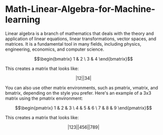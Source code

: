 # Math-Linear-Algebra-for-Machine-learning
Linear algebra is a branch of mathematics that deals with the theory and application of linear equations, linear transformations, vector spaces, and matrices. It is a fundamental tool in many fields, including physics, engineering, economics, and computer science. 



$$\begin{bmatrix}
1 & 2 \
3 & 4
\end{bmatrix}$$


This creates a matrix that looks like:

$$|1 2|
|3 4|$$

You can also use other matrix environments, such as pmatrix, vmatrix, and bmatrix, depending on the style you prefer. Here's an example of a 3x3 matrix using the pmatrix environment:

$$\begin{pmatrix}
1 & 2 & 3 \
4 & 5 & 6 \
7 & 8 & 9
\end{pmatrix}$$


This creates a matrix that looks like:

$$|1 2 3|
|4 5 6|
|7 8 9|$$
